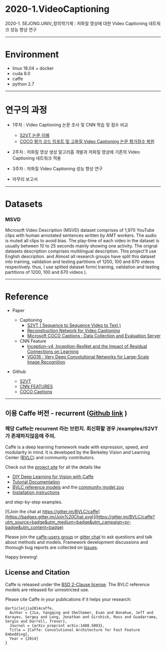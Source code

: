 # 2020-1.VideoCaptioning
2020-1. SEJONG.UNIV_창의학기제 : 저화질 영상에 대한 Video Captioning 네트워크 성능 향상 연구

---

# Environment

- linux 18.04 + docker
- cuda 8.0
- caffe
- python 2.7

---

# 연구의 과정

- 1주차 : Video Captioning 논문 조사 및 CNN 학습 및 점수 비교
    - [S2VT 논문 이해](https://github.com/chldydgh4687/2020-1.VideoCaptioning/wiki/%5B-S2VT-%5D-Sequence-to-Sequence-Video-to-Text)
    - [COCO 평가 코드 임포트 및 고화질 Video Captioning 논문 평가점수 복원]()

- 2주차 : 저화질 영상 생성 알고리즘 개발과 저화질 영상에 기존의 Video Captioning 네트워크 적용

- 3주차 : 저화질 Video Captioning 성능 향상 연구

- 마무리 보고서

---

# Datasets 

### MSVD

Microsoft Video Description (MSVD) dataset comprises of 1,970 YouTube clips with human annotated sentences written by AMT workers. The audio is muted all clips to avoid bias.
The play-time of each video in the dataset is usually between 10 to 25 seconds mainly showing one activity. The orignal datasets description comprises multilingual description. This project'll use English description. and Almost all research groups have split this dataset into training, validation and testing partitions of 1200, 100 and 670 videos respectively. thus, I use splited dataset form( training, validation and testing partitions of 1200, 100 and 670 videos ).

---

# Reference

- Paper  
    - Captioning
        - [S2VT ( Sequence to Sequence Video to Text )](https://vsubhashini.github.io/s2vt.html)  
        - [Reconstruction Network for Video Captioning](https://arxiv.org/pdf/1504.00325.pdf)  
        - [Microsoft COCO Captions : Data Collection and Evaluation Server](https://arxiv.org/pdf/1803.11438.pdf)  
    - CNN Feature
        - [Inception-v4, Inception-ResNet and the Impact of Residual Connections on Learning](https://arxiv.org/pdf/1602.07261.pdf)
        - [VGG16 : Very Deep Convolutional Networks for Large-Scale Image Recognition](https://arxiv.org/pdf/1409.1556.pdf%20http://arxiv.org/abs/1409.1556.pdf)
  
- Github  
    - [S2VT](https://github.com/vsubhashini/caffe/tree/recurrent/examples/s2vt)
    - [CNN FEATURES](https://github.com/hobincar/pytorch-video-feature-extractor)
    - [COCO Captions](https://github.com/salaniz/pycocoevalcap)
---

## 이용 Caffe 버전 - recurrent ([Github link](https://github.com/vsubhashini/caffe/tree/recurrent/examples/s2vt) )
### 해당 Caffe는 recurrent 라는 브런치. 최신화할 경우 /examples/S2VT 가 존재하지않음에 주의.
Caffe is a deep learning framework made with expression, speed, and modularity in mind.
It is developed by the Berkeley Vision and Learning Center ([BVLC](http://bvlc.eecs.berkeley.edu)) and community contributors.

Check out the [project site](http://caffe.berkeleyvision.org) for all the details like

- [DIY Deep Learning for Vision with Caffe](https://docs.google.com/presentation/d/1UeKXVgRvvxg9OUdh_UiC5G71UMscNPlvArsWER41PsU/edit#slide=id.p)
- [Tutorial Documentation](http://caffe.berkeleyvision.org/tutorial/)
- [BVLC reference models](http://caffe.berkeleyvision.org/model_zoo.html) and the [community model zoo](https://github.com/BVLC/caffe/wiki/Model-Zoo)
- [Installation instructions](http://caffe.berkeleyvision.org/installation.html)

and step-by-step examples.

[![Join the chat at https://gitter.im/BVLC/caffe](https://badges.gitter.im/Join%20Chat.svg)](https://gitter.im/BVLC/caffe?utm_source=badge&utm_medium=badge&utm_campaign=pr-badge&utm_content=badge)

Please join the [caffe-users group](https://groups.google.com/forum/#!forum/caffe-users) or [gitter chat](https://gitter.im/BVLC/caffe) to ask questions and talk about methods and models.
Framework development discussions and thorough bug reports are collected on [Issues](https://github.com/BVLC/caffe/issues).

Happy brewing!

## License and Citation

Caffe is released under the [BSD 2-Clause license](https://github.com/BVLC/caffe/blob/master/LICENSE).
The BVLC reference models are released for unrestricted use.

Please cite Caffe in your publications if it helps your research:

    @article{jia2014caffe,
      Author = {Jia, Yangqing and Shelhamer, Evan and Donahue, Jeff and Karayev, Sergey and Long, Jonathan and Girshick, Ross and Guadarrama, Sergio and Darrell, Trevor},
      Journal = {arXiv preprint arXiv:1408.5093},
      Title = {Caffe: Convolutional Architecture for Fast Feature Embedding},
      Year = {2014}
    }
